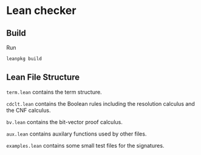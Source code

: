 # Lean checker

## Build

Run

```
leanpkg build
```

## Lean File Structure
`term.lean` contains the term structure.

`cdclt.lean` contains the Boolean rules including the resolution calculus and the CNF calculus.

`bv.lean` contains the bit-vector proof calculus.

`aux.lean` contains auxilary functions used by other files.

`examples.lean` contains some small test files for the signatures.